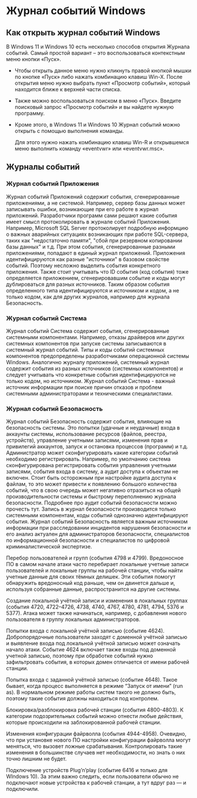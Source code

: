 # Журнал событий Windows

## Как открыть журнал событий Windows

В Windows 11 и Windows 10 есть несколько способов открытия Журнала событий. Самый простой вариант – это воспользоваться контекстным меню кнопки «Пуск».

- Чтобы открыть данное меню нужно кликнуть правой кнопкой мышки по кнопке «Пуск» либо нажать комбинацию клавиш Win-X. После открытия меню нужно выбрать пункт «Просмотр событий», который находится ближе к верхней части списка.

- Также можно воспользоваться поиском в меню «Пуск». Введите поисковый запрос «Просмотр событий» и вы найдете нужную программу.

- Кроме этого, в Windows 11 и Windows 10 Журнал событий можно открыть с помощью выполнения команды.

    Для этого нужно нажать комбинацию клавиш Win-R и открывшемся меню выполнить команду «eventvwr» или «eventvwr.msc».

## Журналы событий

### Журнал событий Приложения

Журнал событий Приложений содержит события, сгенерированные приложениями, а не системой. Например, сервер базы данных может записывать ошибки, возникающие при его работе в журнал приложений. Разработчики программ сами решают какие события имеет смысл протоколировать в журнале событий Приложения. Например, Microsoft SQL Server протоколирует подробную информцию о важных аварийных ситуациях возникающих при работе SQL-сервера, таких как "недостаточно памяти", "сбой при резервном копировании базы данных" и т.д. При этом события, сгенерированные разными приложениями, попадают в единый журнал приложений. Приложения идентифицируются как разные "источники" в базовом свойстве событий. Поэтому несложно выделить события конкретного приложения. Также стоит учитывать что ID события (код события) тоже определяется приложением, сгенерировавшим событие и коды могут дублироваться для разных источников. Таким образом события определенного типа идентифицируются и источником и кодом, а не только кодом, как для других журналов, например для журнала Безопасность.

### Журнал событий Система

Журнал событий Система содержит события, сгенерированные системными компонентами. Например, отказы драйверов или других системных компонентов при запуске системы записываются в системный журнал событий. Типы и коды событий системных компонентов предопределены разработчиками операционной системы Windows. Аналогично журналу приложений, системный журнал содержит события из разных источников (системных компонентов) и следует учитывать что конкретные события идентифицируются не только кодом, но источником. Журнал событий Система - важный источник информации при поиске причин отказов и проблем системными администраторами и техническими специалистами.

### Журнал событий Безопасность

Журнал событий Безопасность содержит события, влияющие на безопасность системы. Это попытки (удачные и неудачные) входа в аккаунты системы, использование ресурсов (файлов, реестра, устройств), управление учетными записями, изменения прав и привилегий аккаунтов, запуск и остановка процессов (программ) и т.д. Администратор может сконфигурировать какие категории событий необходимо регистрировать. Например, по умолчанию система сконфигурирована регистрировать события управления учетными записями, события входа в систему, а аудит доступа к объектам не включен. Стоит быть осторожным при настройке аудита доступа к файлам, то это может привести к появлению большого количества событий, что в свою очередь может негативно отразиться на общей производительности системы и быстрому переполнению журнала безопасности.
Подробнее про аудит событий безопасности можно прочесть тут.
Запись в журнал безопасности производится только системными компонентам, коды событий однозначно идентифицируют события. Журнал событий Безопасность является важным источником информации при расследовании инцидентов нарушения безопасности и его анализ актуален для администраторов безопасности, специалистов по информационной безопасности и специалистов по цифровой криминалистической экспертизе.

Перебор пользователей и групп (события 4798 и 4799). Вредоносное ПО в самом начале атаки часто перебирает локальные учетные записи пользователей и локальные группы на рабочей станции, чтобы найти учетные данные для своих тёмных делишек. Эти события помогут обнаружить вредоносный код раньше, чем он двинется дальше и, используя собранные данные, распространится на другие системы.

Создание локальной учётной записи и изменения в локальных группах (события 4720, 4722–4726, 4738, 4740, 4767, 4780, 4781, 4794, 5376 и 5377). Атака может также начинаться, например, с добавления нового пользователя в группу локальных администраторов.

Попытки входа с локальной учётной записью (событие 4624). Добропорядочные пользователи заходят с доменной учётной записью и выявление входа под локальной учётной записью может означать начало атаки. Событие 4624 включает также входы под доменной учетной записью, поэтому при обработке событий нужно зафильтровать события, в которых домен отличается от имени рабочей станции.

Попытка входа с заданной учётной записью (событие 4648). Такое бывает, когда процесс выполняется в режиме “Запуск от имени” (run as). В нормальном режиме работы систем такого не должно быть, поэтому такие события должны находиться под контролем.

Блокировка/разблокировка рабочей станции (события 4800-4803). К категории подозрительных событий можно отнести любые действия, которые происходили на заблокированной рабочей станции.

Изменения конфигурации файрволла (события 4944-4958). Очевидно, что при установке нового ПО настройки конфигурации файрволла могут меняться, что вызовет ложные срабатывания. Контролировать такие изменения в большинстве случаев нет необходимости, но знать о них точно лишним не будет.

Подключение устройств Plug’n’play (событие 6416 и только для WIndows 10). За этим важно следить, если пользователи обычно не подключают новые устройства к рабочей станции, а тут вдруг раз — и подключили.